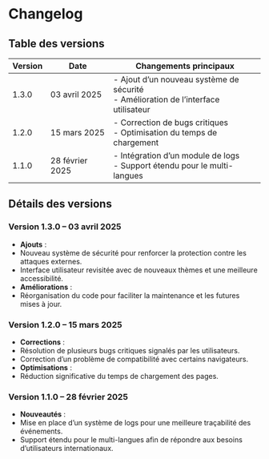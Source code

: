 # Changelog

## Table des versions

| Version | Date             | Changements principaux                                                                  |
|---------|------------------|-----------------------------------------------------------------------------------------|
| 1.3.0   | 03 avril 2025    | - Ajout d’un nouveau système de sécurité<br>- Amélioration de l’interface utilisateur    |
| 1.2.0   | 15 mars 2025     | - Correction de bugs critiques<br>- Optimisation du temps de chargement                 |
| 1.1.0   | 28 février 2025  | - Intégration d’un module de logs<br>- Support étendu pour le multi-langues              |

## Détails des versions

### Version 1.3.0 – 03 avril 2025
-  **Ajouts** :  
  - Nouveau système de sécurité pour renforcer la protection contre les attaques externes.  
  - Interface utilisateur revisitée avec de nouveaux thèmes et une meilleure accessibilité.
-  **Améliorations** :  
  - Réorganisation du code pour faciliter la maintenance et les futures mises à jour.

### Version 1.2.0 – 15 mars 2025
-  **Corrections** :  
  - Résolution de plusieurs bugs critiques signalés par les utilisateurs.  
  - Correction d’un problème de compatibilité avec certains navigateurs.
-  **Optimisations** :  
  - Réduction significative du temps de chargement des pages.

### Version 1.1.0 – 28 février 2025
-  **Nouveautés** :  
  - Mise en place d’un système de logs pour une meilleure traçabilité des événements.  
  - Support étendu pour le multi-langues afin de répondre aux besoins d’utilisateurs internationaux.
